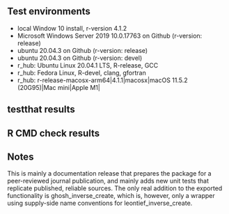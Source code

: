 ## Test environments
* local Window 10 install, r-version 4.1.2
* Microsoft Windows Server 2019 10.0.17763 on Github (r-version: release)
* ubuntu 20.04.3 on Github (r-version: release)
* ubuntu 20.04.3 on Github (r-version: devel)
* r_hub: Ubuntu Linux 20.04.1 LTS, R-release, GCC
* r_hub: Fedora Linux, R-devel, clang, gfortran
* r_hub: r-release-macosx-arm64|4.1.1|macosx|macOS 11.5.2 (20G95)|Mac mini|Apple M1|

## testthat results


## R CMD check results


## Notes
This is mainly a documentation release that prepares the package for a peer-reviewed journal publication, and mainly adds new unit tests that replicate published, reliable sources. The only real addition to the exported functionality is ghosh_inverse_create, which is, however, only a wrapper using supply-side name conventions for leontief_inverse_create.  